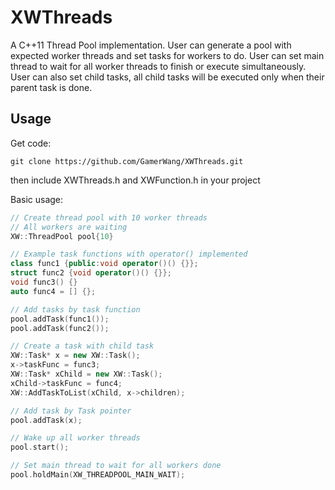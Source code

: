 # XWThreads
A C++11 Thread Pool implementation. User can generate a pool with expected worker threads and set tasks for workers to do.
User can set main thread to wait for all worker threads to finish or execute simultaneously.
User can also set child tasks, all child tasks will be executed only when their parent task is done.

## Usage

Get code:

```
git clone https://github.com/GamerWang/XWThreads.git
```

then include XWThreads.h and XWFunction.h in your project

Basic usage:
```c++
// Create thread pool with 10 worker threads
// All workers are waiting
XW::ThreadPool pool{10}

// Example task functions with operator() implemented
class func1 {public:void operator()() {}};
struct func2 {void operator()() {}};
void func3() {}
auto func4 = [] {};

// Add tasks by task function
pool.addTask(func1());
pool.addTask(func2());

// Create a task with child task
XW::Task* x = new XW::Task();
x->taskFunc = func3;
XW::Task* xChild = new XW::Task();
xChild->taskFunc = func4;
XW::AddTaskToList(xChild, x->children);

// Add task by Task pointer
pool.addTask(x);

// Wake up all worker threads
pool.start();

// Set main thread to wait for all workers done
pool.holdMain(XW_THREADPOOL_MAIN_WAIT);

```
